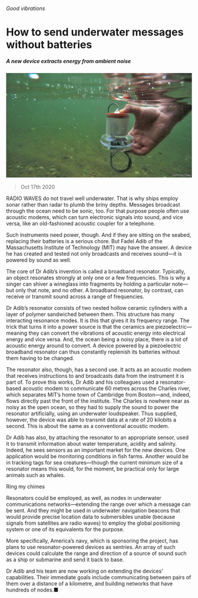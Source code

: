 ###### Good vibrations

# How to send underwater messages without batteries 

##### A new device extracts energy from ambient noise 

![image](images/20201017_STP502.jpg) 

> Oct 17th 2020 


RADIO WAVES do not travel well underwater. That is why ships employ sonar rather than radar to plumb the briny depths. Messages broadcast through the ocean need to be sonic, too. For that purpose people often use acoustic modems, which can turn electronic signals into sound, and vice versa, like an old-fashioned acoustic coupler for a telephone.


Such instruments need power, though. And if they are sitting on the seabed, replacing their batteries is a serious chore. But Fadel Adib of the Massachusetts Institute of Technology (MIT) may have the answer. A device he has created and tested not only broadcasts and receives sound—it is powered by sound as well.



The core of Dr Adib’s invention is called a broadband resonator. Typically, an object resonates strongly at only one or a few frequencies. This is why a singer can shiver a wineglass into fragments by holding a particular note—but only that note, and no other. A broadband resonator, by contrast, can receive or transmit sound across a range of frequencies.


Dr Adib’s resonator consists of two nested hollow ceramic cylinders with a layer of polymer sandwiched between them. This structure has many interacting resonance modes. It is this that gives it its frequency range. The trick that turns it into a power source is that the ceramics are piezoelectric—meaning they can convert the vibrations of acoustic energy into electrical energy and vice versa. And, the ocean being a noisy place, there is a lot of acoustic energy around to convert. A device powered by a piezoelectric broadband resonator can thus constantly replenish its batteries without them having to be changed.


The resonator also, though, has a second use. It acts as an acoustic modem that receives instructions to and broadcasts data from the instrument it is part of. To prove this works, Dr Adib and his colleagues used a resonator-based acoustic modem to communicate 60 metres across the Charles river, which separates MIT’s home town of Cambridge from Boston—and, indeed, flows directly past the front of the institute. The Charles is nowhere near as noisy as the open ocean, so they had to supply the sound to power the resonator artificially, using an underwater loudspeaker. Thus supplied, however, the device was able to transmit data at a rate of 20 kilobits a second. This is about the same as a conventional acoustic modem.


Dr Adib has also, by attaching the resonator to an appropriate sensor, used it to transmit information about water temperature, acidity and salinity. Indeed, he sees sensors as an important market for the new devices. One application would be monitoring conditions in fish farms. Another would be in tracking tags for sea creatures—though the current minimum size of a resonator means this would, for the moment, be practical only for large animals such as whales.

Ring my chimes


Resonators could be employed, as well, as nodes in underwater communications networks—extending the range over which a message can be sent. And they might be used in underwater navigation beacons that would provide precise location data to submersibles unable (because signals from satellites are radio waves) to employ the global positioning system or one of its equivalents for the purpose.


More specifically, America’s navy, which is sponsoring the project, has plans to use resonator-powered devices as sentries. An array of such devices could calculate the range and direction of a source of sound such as a ship or submarine and send it back to base.


Dr Adib and his team are now working on extending the devices’ capabilities. Their immediate goals include communicating between pairs of them over a distance of a kilometre, and building networks that have hundreds of nodes.■

